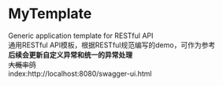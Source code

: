 # MyTemplate
Generic application template for RESTful API<br/>
通用RESTful API模板，根据RESTful规范编写的demo，可作为参考<br/>
**后续会更新自定义异常和统一的异常处理**
<br/>
~~大概率鸽~~<br/>
index:http://localhost:8080/swagger-ui.html
